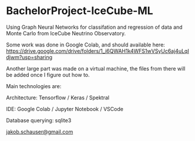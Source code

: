 # BachelorProject-IceCube-ML

Using Graph Neural Networks for classifation and regression of data and Monte Carlo from IceCube Neutrino Observatory.

Some work was done in Google Colab, and should available here: https://drive.google.com/drive/folders/1_i6QWAH1k4WFS1wVSyUc6aj4uLqIdjwm?usp=sharing

Another large part was made on a virtual machine, the files from there will be added once I figure out how to.

Main technologies are:

  Architecture: Tensorflow / Keras / Spektral
  
  IDE: Google Colab / Jupyter Notebook / VSCode
  
  Database querying: sqlite3

jakob.schauser@gmail.com
